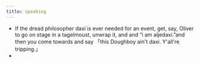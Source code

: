 ```yaml
---
title: speaking
---
```


- If the dread philosopher daxi is ever needed for an event, get, say, Oliver to go on stage in a tagelmoust, unwrap it, and and “i am aljedaxi.”and then you come towards and say 「this Doughboy ain't daxi. Y'all're tripping.」
-